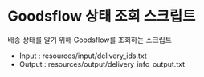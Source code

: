 # Goodsflow 상태 조회 스크립트
배송 상태를 알기 위해 Goodsflow를 조회하는 스크립트

- Input : resources/input/delivery_ids.txt
- Output : resources/output/delivery_info_output.txt
